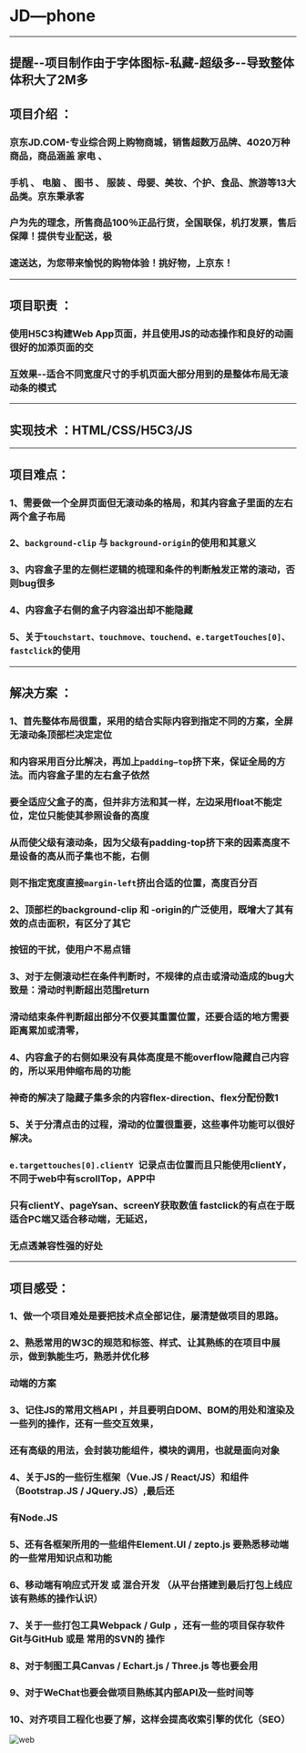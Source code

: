 
# **JD—phone**
-------  
**提醒--项目制作由于字体图标-私藏-超级多--导致整体体积大了2M多**
-------
## 项目介绍 ：
###    京东JD.COM-专业综合网上购物商城，销售超数万品牌、4020万种商品，商品涵盖 家电 、
###    手机 、 电脑 、 图书 、 服装 、母婴、美妆、个护、食品、旅游等13大品类。京东秉承客
###    户为先的理念，所售商品100％正品行货，全国联保，机打发票，售后保障！提供专业配送，极     
###    速送达，为您带来愉悦的购物体验！挑好物，上京东！  
------
## 项目职责 ：
###    使用H5C3构建Web App页面，并且使用JS的动态操作和良好的动画很好的加添页面的交
###    互效果--适合不同宽度尺寸的手机页面大部分用到的是整体布局无滚动条的模式
------
## 实现技术 ：HTML/CSS/H5C3/JS
-----
## 项目难点：
###    1、需要做一个全屏页面但无滚动条的格局，和其内容盒子里面的左右两个盒子布局
###    2、`background-clip` 与 `background-origin`的使用和其意义
###    3、内容盒子里的左侧栏逻辑的梳理和条件的判断触发正常的滚动，否则bug很多
###    4、内容盒子右侧的盒子内容溢出却不能隐藏
###    5、关于`touchstart、touchmove、touchend、e.targetTouches[0]、fastclick`的使用
-----
## 解决方案 ：
###    1、首先整体布局很重，采用的结合实际内容到指定不同的方案，全屏无滚动条顶部栏决定定位
###	     和内容采用百分比解决，再加上`padding—top`挤下来，保证全局的方法。而内容盒子里的左右盒子依然
###	     要全适应父盒子的高，但并非方法和其一样，左边采用float不能定位，定位只能使其参照设备的高度
###	     从而使父级有滚动条，因为父级有padding-top挤下来的因素高度不是设备的高从而子集也不能，右侧
###	     则不指定宽度直接`margin-left`挤出合适的位置，高度百分百
###   2、顶部栏的background-clip 和 -origin的广泛使用，既增大了其有效的点击面积，有区分了其它
###	     按钮的干扰，使用户不易点错
###   3、对于左侧滚动栏在条件判断时，不规律的点击或滑动造成的bug大致是：滑动时判断超出范围return
###	     滑动结束条件判断超出部分不仅要其重置位置，还要合适的地方需要距离累加或清零，
###   4、内容盒子的右侧如果没有具体高度是不能overflow隐藏自己内容的，所以采用伸缩布局的功能
###	     神奇的解决了隐藏子集多余的内容flex-direction、flex分配份数1
###   5、关于分清点击的过程，滑动的位置很重要，这些事件功能可以很好解决。
###	     `e.targettouches[0].clientY `记录点击位置而且只能使用clientY，不同于web中有scrollTop，APP中
###	     只有clientY、pageYsan、screenY获取数值 fastclick的有点在于既适合PC端又适合移动端，无延迟，
###	     无点透兼容性强的好处
-----
## 项目感受：
###    1、做一个项目难处是要把技术点全部记住，屡清楚做项目的思路。
###    2、熟悉常用的W3C的规范和标签、样式、让其熟练的在项目中展示，做到孰能生巧，熟悉并优化移
###	 	  动端的方案
###    3、记住JS的常用文档API ，并且要明白DOM、BOM的用处和渲染及一些列的操作，还有一些交互效果，
###	      还有高级的用法，会封装功能组件，模块的调用，也就是面向对象
###    4、关于JS的一些衍生框架（Vue.JS / React/JS）和组件（Bootstrap.JS / JQuery.JS）,最后还
###	      有Node.JS
###    5、还有各框架所用的一些组件Element.UI / zepto.js 要熟悉移动端的一些常用知识点和功能
###    6、移动端有响应式开发 或 混合开发 （从平台搭建到最后打包上线应该有熟练的操作认识）
###    7、关于一些打包工具Webpack / Gulp ，还有一些的项目保存软件Git与GitHub 或是 常用的SVN的 操作
###    8、对于制图工具Canvas / Echart.js / Three.js 等也要会用
###    9、对于WeChat也要会做项目熟练其内部API及一些时间等
###    10、对齐项目工程化也要了解，这样会提高收索引擎的优化（SEO）




![web](./images/web.jpg) 

